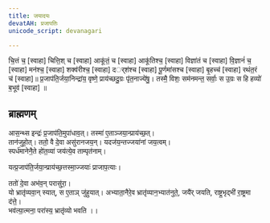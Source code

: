 ```yaml
---
title: जयादयः
devatAH: प्रजापतिः
unicode_script: devanagari

---
```


चि॒त्तं च॒ [स्वाहा] चित्ति॒श् च [स्वाहा] आकू॑तं॒ च [स्वाहा]  आकू॑तिश्च॒ [स्वाहा]  विज्ञा॑तं च [स्वाहा]  वि॒ज्ञानं॑ च॒ [स्वाहा]  मन॑श्च॒ [स्वाहा] शक्व॑रीश्च॒ [स्वाहा]  दर््श॑श्च [स्वाहा] पू॒र्णमा॑सश्च [स्वाहा] बृ॒हच्च॑ [स्वाहा]  रथंत॒रं च॑ [स्वाहा]॥
 प्र॒जाप॑ति॒र्जया॒निन्द्रा॑य॒ वृष्णे॒ प्राय॑च्छदु॒ग्रः पृ॑त॒नाज्ये॑षु॒।
तस्मै॒ विशः॒ सम॑नमन्त॒ सर्वाः॒ स उ॒ग्रः स हि हव्यो॑ ब॒भूव॑ [स्वाहा] ॥

## ब्राह्मणम्
आस॒न्थ्स इन्द्रः॑ प्र॒जाप॑ति॒मुपा॑धाव॒त्। तस्मा॑ ए॒ताञ्जया॒न्प्राय॑च्छ॒त्।  
तान॑जुहो॒त्। ततो॒ वै दे॒वा असु॑रानजय॒न्। यदज॑य॒न्तज्जया॑नां जय॒त्वम्।  
स्पर्ध॑मानेनै॒ते हो॑त॒व्या॑ जय॑त्ये॒व ताम्पृत॑नाम्।  

यत्प्र॒जाप॑ति॒र्जया॒न्प्राय॑च्छ॒त्तस्मा॒ज्जयाः॑ प्राजाप॒त्याः।  

ततो॑ दे॒वा अभ॑व॒न् परासु॑रा॒।  
यो भ्रातृ॑व्यवा॒न् स्यात्, स ए॒ताञ् जु॑हुयात्। अभ्याता॒नैरे॒व भ्रातृ॑व्यान॒भ्यात॑नुते॒, जयै॑र् जयति, राष्ट्र॒भृद्भी॑ रा॒ष्ट्रमा द॑त्ते॒।  
भव॑त्या॒त्मना॒ परा॑स्य॒ भ्रातृ॑व्यो भवति ।।